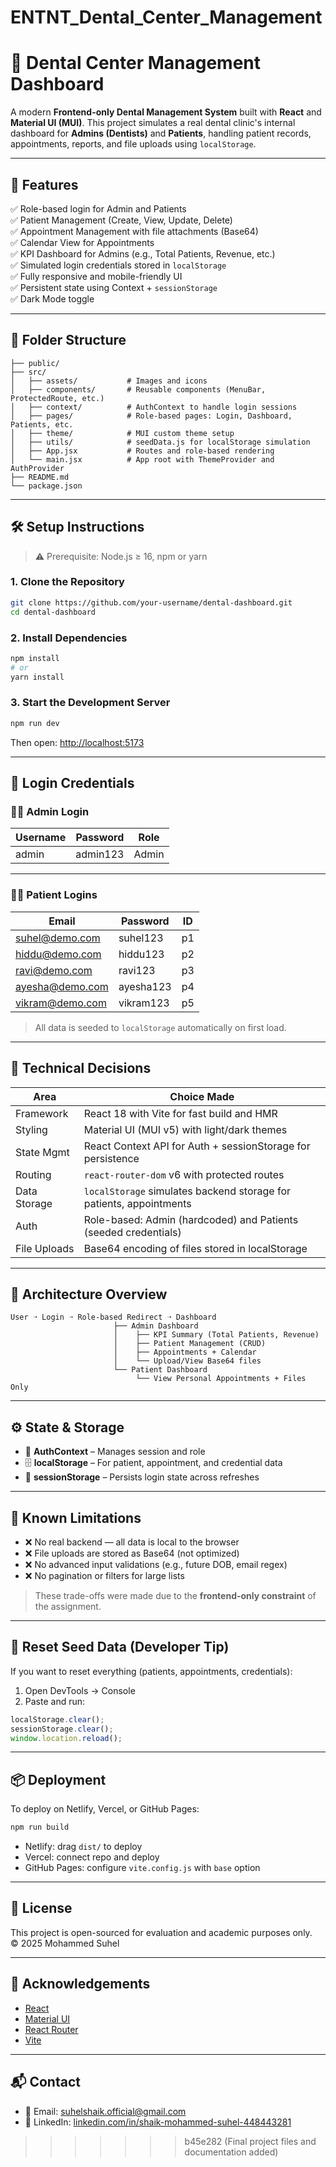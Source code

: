 # ENTNT_Dental_Center_Management
# 🦷 Dental Center Management Dashboard

A modern **Frontend-only Dental Management System** built with **React** and **Material UI (MUI)**. This project simulates a real dental clinic's internal dashboard for **Admins (Dentists)** and **Patients**, handling patient records, appointments, reports, and file uploads using `localStorage`.

---

## 🚀 Features

✅ Role-based login for Admin and Patients  
✅ Patient Management (Create, View, Update, Delete)  
✅ Appointment Management with file attachments (Base64)  
✅ Calendar View for Appointments  
✅ KPI Dashboard for Admins (e.g., Total Patients, Revenue, etc.)  
✅ Simulated login credentials stored in `localStorage`  
✅ Fully responsive and mobile-friendly UI  
✅ Persistent state using Context + `sessionStorage`  
✅ Dark Mode toggle

---

## 📁 Folder Structure

```
├── public/
├── src/
│   ├── assets/           # Images and icons
│   ├── components/       # Reusable components (MenuBar, ProtectedRoute, etc.)
│   ├── context/          # AuthContext to handle login sessions
│   ├── pages/            # Role-based pages: Login, Dashboard, Patients, etc.
│   ├── theme/            # MUI custom theme setup
│   ├── utils/            # seedData.js for localStorage simulation
│   ├── App.jsx           # Routes and role-based rendering
│   └── main.jsx          # App root with ThemeProvider and AuthProvider
├── README.md
└── package.json
```

---

## 🛠️ Setup Instructions

> ⚠️ Prerequisite: Node.js ≥ 16, npm or yarn

### 1. Clone the Repository

```bash
git clone https://github.com/your-username/dental-dashboard.git
cd dental-dashboard
```

### 2. Install Dependencies

```bash
npm install
# or
yarn install
```

### 3. Start the Development Server

```bash
npm run dev
```

Then open: [http://localhost:5173](http://localhost:5173)

---

## 🔐 Login Credentials

### 👩‍⚕️ Admin Login

| Username | Password | Role  |
|----------|----------|-------|
| admin    | admin123 | Admin |

---

### 👨‍💼 Patient Logins

| Email               | Password   | ID  |
|---------------------|------------|-----|
| suhel@demo.com      | suhel123   | p1  |
| hiddu@demo.com      | hiddu123   | p2  |
| ravi@demo.com       | ravi123    | p3  |
| ayesha@demo.com     | ayesha123  | p4  |
| vikram@demo.com     | vikram123  | p5  |

> All data is seeded to `localStorage` automatically on first load.

---

## 🧠 Technical Decisions

| Area           | Choice Made                                                          |
|----------------|----------------------------------------------------------------------|
| Framework      | React 18 with Vite for fast build and HMR                           |
| Styling        | Material UI (MUI v5) with light/dark themes                         |
| State Mgmt     | React Context API for Auth + sessionStorage for persistence         |
| Routing        | `react-router-dom` v6 with protected routes                         |
| Data Storage   | `localStorage` simulates backend storage for patients, appointments |
| Auth           | Role-based: Admin (hardcoded) and Patients (seeded credentials)     |
| File Uploads   | Base64 encoding of files stored in localStorage                     |

---

## 🧱 Architecture Overview

```
User ➝ Login ➝ Role-based Redirect ➝ Dashboard
                       ├── Admin Dashboard
                       │    ├── KPI Summary (Total Patients, Revenue)
                       │    ├── Patient Management (CRUD)
                       │    ├── Appointments + Calendar
                       │    └── Upload/View Base64 files
                       └── Patient Dashboard
                            └── View Personal Appointments + Files Only
```

---

## ⚙️ State & Storage

- 🔐 **AuthContext** – Manages session and role
- 🗄️ **localStorage** – For patient, appointment, and credential data
- 💾 **sessionStorage** – Persists login state across refreshes

---

## 🐛 Known Limitations

- ❌ No real backend — all data is local to the browser
- ❌ File uploads are stored as Base64 (not optimized)
- ❌ No advanced input validations (e.g., future DOB, email regex)
- ❌ No pagination or filters for large lists

> These trade-offs were made due to the **frontend-only constraint** of the assignment.

---

## 🔄 Reset Seed Data (Developer Tip)

If you want to reset everything (patients, appointments, credentials):

1. Open DevTools → Console  
2. Paste and run:

```js
localStorage.clear();
sessionStorage.clear();
window.location.reload();
```

---

## 📦 Deployment

To deploy on Netlify, Vercel, or GitHub Pages:

```bash
npm run build
```

- Netlify: drag `dist/` to deploy
- Vercel: connect repo and deploy
- GitHub Pages: configure `vite.config.js` with `base` option

---

## 📄 License

This project is open-sourced for evaluation and academic purposes only.  
© 2025 Mohammed Suhel

---

## 🙏 Acknowledgements

- [React](https://reactjs.org/)
- [Material UI](https://mui.com/)
- [React Router](https://reactrouter.com/)
- [Vite](https://vitejs.dev/)

---

## 📬 Contact

- 📧 Email: suhelshaik.official@gmail.com  
- 🔗 LinkedIn: [linkedin.com/in/shaik-mohammed-suhel-448443281](https://www.linkedin.com/in/shaik-mohammed-suhel-448443281)
>>>>>>> b45e282 (Final project files and documentation added)
